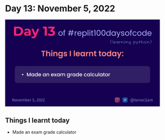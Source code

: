# Day 13: November 5, 2022
![Day 13](Day13.jpg)

## Things I learnt today

- Made an exam grade calculator